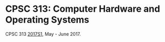 # CPSC 313: Computer Hardware and Operating Systems

CPSC 313 [2017S1](https://www.ugrad.cs.ubc.ca/~cs313/2017S1/), May - June 2017.